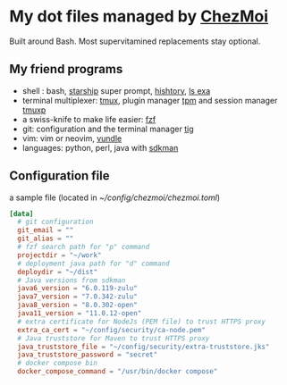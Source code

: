 # My dot files managed by [ChezMoi](https://github.com/twpayne/chezmoi)

Built around Bash. Most supervitamined replacements stay optional.

## My friend programs

- shell : bash, [starship](https://starship.rs/) super prompt, [hishtory](https://github.com/ddworken/hishtory), [ls exa](https://github.com/rivy/rust.exa)
- terminal multiplexer: [tmux](https://github.com/tmux/tmux), plugin manager [tpm](https://github.com/tmux-plugins/tpm) and session manager [tmuxp](https://github.com/tmux-python/tmuxp) 
- a swiss-knife to make life easier: [fzf](https://github.com/junegunn/fzf)
- git: configuration and the terminal manager [tig](https://jonas.github.io/tig/) 
- vim: vim or neovim, [vundle](https://github.com/VundleVim/Vundle.vim)
- languages: python, perl, java with [sdkman](https://sdkman.io/) 


## Configuration file

a sample file (located in *~/config/chezmoi/chezmoi.toml*)

```toml
[data]
  # git configuration
  git_email = ""
  git_alias = ""
  # fzf search path for "p" command
  projectdir = "~/work"
  # deployment java path for "d" command
  deploydir = "~/dist"
  # Java versions from sdkman
  java6_version = "6.0.119-zulu"
  java7_version = "7.0.342-zulu"
  java8_version = "8.0.302-open"
  java11_version = "11.0.12-open"
  # extra certificate for NodeJs (PEM file) to trust HTTPS proxy
  extra_ca_cert = "~/config/security/ca-node.pem"
  # Java truststore for Maven to trust HTTPS proxy
  java_truststore_file = "~/config/security/extra-truststore.jks"
  java_truststore_password = "secret"
  # docker compose bin
  docker_compose_command = "/usr/bin/docker compose"
```

